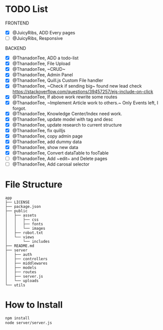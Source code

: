 # TODO List

FRONTEND

-   [x] @JuicyRibs, ADD Every pages
-   [ ] @JuicyRibs, Responsive

BACKEND

-   [x] @ThanadonTee, ADD a todo-list
-   [x] @ThanadonTee, File Upload
-   [x] @ThanadonTee, ~CRUD~
-   [x] @ThanadonTee, Admin Panel
-   [x] @ThanadonTee, Quill.js Custom File handler
-   [x] @ThanadonTee, ~Check if sending big~ found new lead check https://stackoverflow.com/questions/39457257/ejs-include-on-click
-   [x] @ThanadonTee, If above work rewrite some routes
-   [x] @ThanadonTee, ~Implement Article work to others.~ Only Events left, I forgot.
-   [x] @ThanadonTee, Knowledge Center/Index need work.
-   [x] @ThanadonTee, update model with tag and desc
-   [x] @ThanadonTee, update research to current structure
-   [x] @ThanadonTee, fix quilljs
-   [x] @ThanadonTee, copy admin page
-   [x] @ThanadonTee, add dummy data
-   [x] @ThanadonTee, show new data
-   [x] @ThanadonTee, Convert dataTable to fooTable
-   [ ] @ThanadonTee, Add ~edit~ and Delete pages
-   [ ] @ThanadonTee, Add carosal selector

# File Structure

```
app
├── LICENSE
├── package.json
├── public
│   ├── assets
│   │   ├── css
│   │   ├── fonts
│   │   └── images
│   ├── robot.txt
│   └── views
│       └── includes
├── README.md
├── server
│   ├── auth
│   ├── controllers
│   ├── middlewares
│   ├── models
│   ├── routes
│   ├── server.js
│   └── uploads
└── utils
```

# How to Install

```bash
npm install
node server/server.js
```
